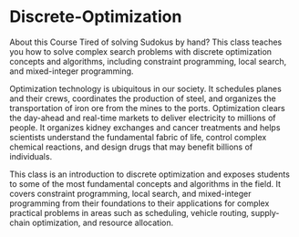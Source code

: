 # Discrete-Optimization
About this Course
Tired of solving Sudokus by hand? This class teaches you how to solve complex search problems with discrete optimization concepts and algorithms, including constraint programming, local search, and mixed-integer programming.

Optimization technology is ubiquitous in our society. It schedules planes and their crews, coordinates the production of steel, and organizes the transportation of iron ore from the mines to the ports. Optimization clears the day-ahead and real-time markets to deliver electricity to millions of people. It organizes kidney exchanges and cancer treatments and helps scientists understand the fundamental fabric of life, control complex chemical reactions, and design drugs that may benefit billions of individuals.

This class is an introduction to discrete optimization and exposes students to some of the most fundamental concepts and algorithms in the field. It covers constraint programming, local search, and mixed-integer programming from their foundations to their applications for complex practical problems in areas such as scheduling, vehicle routing, supply-chain optimization, and resource allocation.
